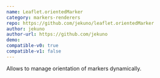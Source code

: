 ```yaml
---
name: Leaflet.orientedMarker
category: markers-renderers
repo: https://github.com/jekuno/leaflet.orientedMarker
author: jekuno
author-url: https://github.com/jekuno
demo: 
compatible-v0: true
compatible-v1: false
---
```


Allows to manage orientation of markers dynamically.

